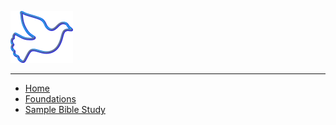 ![logo](../media/sm-dove.png)
___

* [Home](/)
* [Foundations](/Foundations/)
* [Sample Bible Study](/Sample/)


